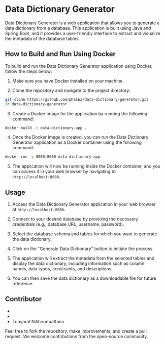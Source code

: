 # Data Dictionary Generator

Data Dictionary Generator is a web application that allows you to generate a data dictionary from a database. This application is built using Java and Spring Boot, and it provides a user-friendly interface to extract and visualize the metadata of the database tables.

## How to Build and Run Using Docker

To build and run the Data Dictionary Generator application using Docker, follow the steps below:

1. Make sure you have Docker installed on your machine.

2. Clone the repository and navigate to the project directory:

```bash
git clone https://github.com/phaiEZ/data-dictionary-generator.git
cd data-dictionary-generator
```

3. Create a Docker image for the application by running the following command:

```bash
docker build -t data-dictionary-app .
```

4. Once the Docker image is created, you can run the Data Dictionary Generator application as a Docker container using the following command:

```bash
docker run -p 8080:8080 data-dictionary-app
```

5. The application will now be running inside the Docker container, and you can access it in your web browser by navigating to `http://localhost:8080`.

## Usage

1. Access the Data Dictionary Generator application in your web browser at `http://localhost:8080`.

2. Connect to your desired database by providing the necessary credentials (e.g., database URL, username, password).

3. Select the database schema and tables for which you want to generate the data dictionary.

4. Click on the "Generate Data Dictionary" button to initiate the process.

5. The application will extract the metadata from the selected tables and display the data dictionary, including information such as column names, data types, constraints, and descriptions.

6. You can then save the data dictionary as a downloadable file for future reference.

## Contributor

- 
- 
- Tunyarat Nitihirunpattana

Feel free to fork the repository, make improvements, and create a pull request. We welcome contributions from the open-source community.

